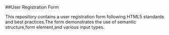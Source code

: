 ##User Registration Form

This repository contains a user registration form following HTML5 standards and best practices.The form demonstrates the use of semantic structure,form element,and various input types.
